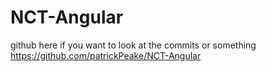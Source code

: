# NCT-Angular
github here if you want to look at the commits or something
https://github.com/patrickPeake/NCT-Angular